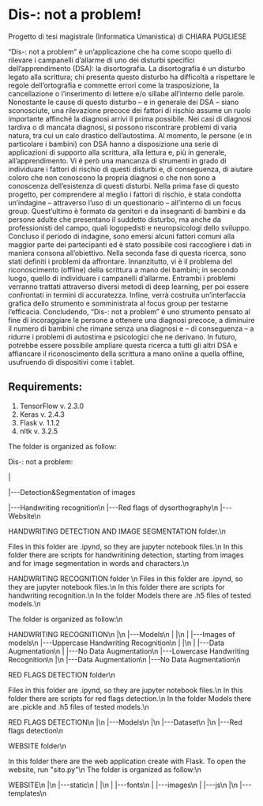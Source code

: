 # Dis-: not a problem!

Progetto di tesi magistrale (Informatica Umanistica) di CHIARA PUGLIESE 

“Dis-: not a problem” è un’applicazione che ha come scopo quello di rilevare i campanelli d’allarme di uno dei disturbi specifici dell’apprendimento (DSA): la disortografia. La disortografia è un disturbo legato alla scrittura; chi presenta questo disturbo ha difficoltà a rispettare le regole dell’ortografia e commette errori come la trasposizione, la cancellazione o l’inserimento di lettere e/o sillabe all’interno delle parole. Nonostante le cause di questo disturbo – e in generale dei DSA – siano sconosciute, una rilevazione precoce dei fattori di rischio assume un ruolo importante affinché la diagnosi arrivi il prima possibile. Nei casi di diagnosi tardiva o di mancata diagnosi, si possono riscontrare problemi di varia natura, tra cui un calo drastico dell’autostima. Al momento, le persone (e in particolare i bambini) con DSA hanno a disposizione una serie di applicazioni di supporto alla scrittura, alla lettura e, più in generale, all’apprendimento. Vi è però una mancanza di strumenti in grado di individuare i fattori di rischio di questi disturbi e, di conseguenza, di aiutare coloro che non conoscono la propria diagnosi o che non sono a conoscenza dell’esistenza di questi disturbi. Nella prima fase di questo progetto, per comprendere al meglio i fattori di rischio, è stata condotta un’indagine – attraverso l’uso di un questionario – all’interno di un focus group. Quest’ultimo è formato da genitori e da insegnanti di bambini e da persone adulte che presentano il suddetto disturbo, ma anche da professionisti del campo, quali logopedisti e neuropsicologi dello sviluppo. Concluso il periodo di indagine, sono emersi alcuni fattori comuni alla maggior parte dei partecipanti ed è stato possibile così raccogliere i dati in maniera consona all’obiettivo. Nella seconda fase di questa ricerca, sono stati definiti i problemi da affrontare. Innanzitutto, vi è il problema del riconoscimento (offline) della scrittura a mano dei bambini; in secondo luogo, quello di individuare i campanelli d’allarme. Entrambi i problemi verranno trattati attraverso diversi metodi di deep learning, per poi essere confrontati in termini di accuratezza. Infine, verrà costruita un’interfaccia grafica dello strumento e somministrata al focus group per testarne l’efficacia. Concludendo, “Dis-: not a problem” è uno strumento pensato al fine di incoraggiare le persone a ottenere una diagnosi precoce, a diminuire il numero di bambini che rimane senza una diagnosi e – di conseguenza – a ridurre i problemi di autostima e psicologici che ne derivano. In futuro, potrebbe essere possibile ampliare questa ricerca a tutti gli altri DSA e affiancare il riconoscimento della scrittura a mano online a quella offline, usufruendo di dispositivi come i tablet. 


## Requirements:

1. TensorFlow v. 2.3.0
2. Keras v. 2.4.3
3. Flask v. 1.1.2
4. nltk v. 3.2.5

The folder is organized as follow:

Dis-: not a problem:

|

|---Detection&Segmentation of images

|---Handwriting recognition\n
|---Red flags of dysorthography\n
|---Website\n

HANDWRITING DETECTION AND IMAGE SEGMENTATION folder.\n

Files in this folder are .ipynd, so they are jupyter notebook files.\n
In this folder there are scripts for handwritining detection, starting from images and for image segmentation in words and characters.\n

HANDWRITING RECOGNITION folder
\n
Files in this folder are .ipynd, so they are jupyter notebook files.\n
In this folder there are scripts for handwriting recognition.\n
In the folder Models there are .h5 files of tested models.\n

The folder is organized as follow:\n

HANDWRITING RECOGNITION\n
|\n
|---Models\n
|	|\n
|	|---Images of models\n
|---Uppercase Handwriting Recognition\n
|	|\n
|	|---Data Augmentation\n
|	|---No Data Augmentation\n
|---Lowercase Handwriting Recognition\n
	|\n
	|---Data Augmentation\n
	|---No Data Augmentation\n
	
RED FLAGS DETECTION folder\n

Files in this folder are .ipynd, so they are jupyter notebook files.\n
In this folder there are scripts for red flags detection.\n
In the folder Models there are .pickle and .h5 files of tested models.\n

RED FLAGS DETECTION\n
|\n
|---Models\n
|\n
|---Dataset\n
|\n
|---Red flags detection\n
	
WEBSITE folder\n

In this folder there are the web application create with Flask. To open the website, run "sito.py"\n
The folder is organized as follow:\n

WEBSITE\n
|\n
|---static\n
|	|\n
|	|---fonts\n
|	|---images\n
|	|---js\n
|\n
|---templates\n
